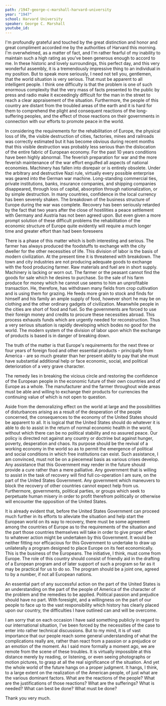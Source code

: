 ```yaml
---
path: /1947-george-c-marshall-harvard-university
year: "1947"
school: Harvard University
speaker: George C. Marshall
youtube_id: 
---
```


I'm profoundly grateful and touched by the great distinction and honor and great compliment accorded me by the authorities of Harvard this morning. I'm overwhelmed, as a matter of fact, and I'm rather fearful of my inability to maintain such a high rating as you've been generous enough to accord to me. In these historic and lovely surroundings, this perfect day, and this very wonderful assembly, it is a tremendously impressive thing to an individual in my position. But to speak more seriously, I need not tell you, gentlemen, that the world situation is very serious. That must be apparent to all intelligent people. I think one difficulty is that the problem is one of such enormous complexity that the very mass of facts presented to the public by press and radio make it exceedingly difficult for the man in the street to reach a clear appraisement of the situation. Furthermore, the people of this country are distant from the troubled areas of the earth and it is hard for them to comprehend the plight and consequent reactions of the long-suffering peoples, and the effect of those reactions on their governments in connection with our efforts to promote peace in the world.

In considering the requirements for the rehabilitation of Europe, the physical loss of life, the visible destruction of cities, factories, mines and railroads was correctly estimated but it has become obvious during recent months that this visible destruction was probably less serious than the dislocation of the entire fabric of European economy. For the past 10 years conditions have been highly abnormal. The feverish preparation for war and the more feverish maintenance of the war effort engulfed all aspects of national economies. Machinery has fallen into disrepair or is entirely obsolete. Under the arbitrary and destructive Nazi rule, virtually every possible enterprise was geared into the German war machine. Long-standing commercial ties, private institutions, banks, insurance companies, and shipping companies disappeared, through loss of capital, absorption through nationalization, or by simple destruction. In many countries, confidence in the local currency has been severely shaken. The breakdown of the business structure of Europe during the war was complete. Recovery has been seriously retarded by the fact that two years after the close of hostilities a peace settlement with Germany and Austria has not been agreed upon. But even given a more prompt solution of these difficult problems the rehabilitation of the economic structure of Europe quite evidently will require a much longer time and greater effort than had been foreseens

There is a phase of this matter which is both interesting and serious. The farmer has always produced the foodstuffs to exchange with the city dweller for the other necessities of life. This division of labor is the basis of modern civilization. At the present time it is threatened with breakdown. The town and city industries are not producing adequate goods to exchange with the food producing farmer. Raw materials and fuel are in short supply. Machinery is lacking or worn out. The farmer or the peasant cannot find the goods for sale which he desires to purchase. So the sale of his farm produce for money which he cannot use seems to him an unprofitable transaction. He, therefore, has withdrawn many fields from crop cultivation and is using them for grazing. He feeds more grain to stock and finds for himself and his family an ample supply of food, however short he may be on clothing and the other ordinary gadgets of civilization. Meanwhile people in the cities are short of food and fuel. So the governments are forced to use their foreign money and credits to procure these necessities abroad. This process exhausts funds which are urgently needed for reconstruction. Thus a very serious situation is rapidly developing which bodes no good for the world. The modern system of the division of labor upon which the exchange of products is based is in danger of breaking down.

The truth of the matter is that Europe's requirements for the next three or four years of foreign food and other essential products - principally from America - are so much greater than her present ability to pay that she must have substantial additional help or face economic, social, and political deterioration of a very grave character.

The remedy lies in breaking the vicious circle and restoring the confidence of the European people in the economic future of their own countries and of Europe as a whole. The manufacturer and the farmer throughout wide areas must be able and willing to exchange their products for currencies the continuing value of which is not open to question.

Aside from the demoralizing effect on the world at large and the possibilities of disturbances arising as a result of the desperation of the people concerned, the consequences to the economy of the United States should be apparent to all. It is logical that the United States should do whatever it is able to do to assist in the return of normal economic health in the world, without which there can be no political stability and no assured peace. Our policy is directed not against any country or doctrine but against hunger, poverty, desperation and chaos. Its purpose should be the revival of a working economy in the world so as to permit the emergence of political and social conditions in which free institutions can exist. Such assistance, I am convinced, must not be on a piecemeal basis as various crises develop. Any assistance that this Government may render in the future should provide a cure rather than a mere palliative. Any government that is willing to assist in the task of recovery will find full co-operation I am sure, on the part of the United States Government. Any government which maneuvers to block the recovery of other countries cannot expect help from us. Furthermore, governments, political parties, or groups which seek to perpetuate human misery in order to profit therefrom politically or otherwise will encounter the opposition of the United States.

It is already evident that, before the United States Government can proceed much further in its efforts to alleviate the situation and help start the European world on its way to recovery, there must be some agreement among the countries of Europe as to the requirements of the situation and the part those countries themselves will take in order to give proper effect to whatever action might be undertaken by this Government. It would be neither fitting nor efficacious for this Government to undertake to draw up unilaterally a program designed to place Europe on its feet economically. This is the business of the Europeans. The initiative, I think, must come from Europe. The role of this country should consist of friendly aid in the drafting of a European program and of later support of such a program so far as it may be practical for us to do so. The program should be a joint one, agreed to by a number, if not all European nations.

An essential part of any successful action on the part of the United States is an understanding on the part of the people of America of the character of the problem and the remedies to be applied. Political passion and prejudice should have no part. With foresight, and a willingness on the part of our people to face up to the vast responsibility which history has clearly placed upon our country, the difficulties I have outlined can and will be overcome.

I am sorry that on each occasion I have said something publicly in regard to our international situation, I've been forced by the necessities of the case to enter into rather technical discussions. But to my mind, it is of vast importance that our people reach some general understanding of what the complications really are, rather than react from a passion or a prejudice or an emotion of the moment. As I said more formally a moment ago, we are remote from the scene of these troubles. It is virtually impossible at this distance merely by reading, or listening, or even seeing photographs or motion pictures, to grasp at all the real significance of the situation. And yet the whole world of the future hangs on a proper judgment. It hangs, I think, to a large extent on the realization of the American people, of just what are the various dominant factors. What are the reactions of the people? What are the justifications of those reactions? What are the sufferings? What is needed? What can best be done? What must be done?

Thank you very much.